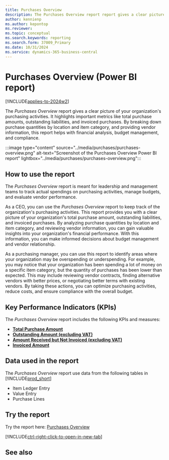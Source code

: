 ```yaml
---
title: Purchases Overview
description: The Purchases Overview report report gives a clear picture of your organization's purchasing activities.
author: kennienp
ms.author: kepontop
ms.reviewer:
ms.topic: conceptual
ms.search.keywords: reporting
ms.search.form: 37009_Primary
ms.date: 10/31/2024
ms.service: dynamics-365-business-central
---
```


# Purchases Overview (Power BI report)

[!INCLUDE[applies-to-2024w2](includes/applies-to-2024w2.md)]

The *Purchases Overview* report gives a clear picture of your organization's purchasing activities. It highlights important metrics like total purchase amounts, outstanding liabilities, and invoiced purchases. By breaking down purchase quantities by location and item category, and providing vendor information, this report helps with financial analysis, budget management, and compliance. 

:::image type="content" source="../media/purchases/purchases-overview.png" alt-text="Screenshot of the Purchases Overview Power BI report" lightbox="../media/purchases/purchases-overview.png":::

## How to use the report

The *Purchases Overview* report is meant for leadership and management teams to track actual spendings on purchasing activities, manage budgets, and evaluate vendor performance.

As a CEO, you can use the *Purchases Overview* report to keep track of the organization's purchasing activities. This report provides you with a clear picture of your organization's total purchase amount, outstanding liabilities, and invoiced purchases. By analyzing purchase quantities by location and item category, and reviewing vendor information, you can gain valuable insights into your organization's financial performance. With this information, you can make informed decisions about budget management and vendor relationship.

As a purchasing manager, you can use this report to identify areas where your organization may be overspending or underspending. For example, you may notice that your organization has been spending a lot of money on a specific item category, but the quantity of purchases has been lower than expected. This may include reviewing vendor contracts, finding alternative vendors with better prices, or negotiating better terms with existing vendors. By taking these actions, you can optimize purchasing activities, reduce costs, and ensure compliance with the overall budget.

## Key Performance Indicators (KPIs)

The *Purchases Overview* report includes the following KPIs and measures: 

- [**Total Purchase Amount**](####)
- [**Outstanding Amount (excluding VAT)**](####)
- [**Amount Received but Not Invoiced (excluding VAT)**](####)
- [**Invoiced Amount**](####)

## Data used in the report

The *Purchases Overview* report use data from the following tables in [!INCLUDE[prod_short](../includes/prod_short.md)]

- Item Ledger Entry
- Value Entry
- Purchase Lines

## Try the report

Try the report here: [Purchases Overview](https://businesscentral.dynamics.com?page=37009)

[!INCLUDE[ctrl-right-click-to-open-in-new-tab](../includes/ctrl-right-click-to-open-in-new-tab.md)]

## See also
